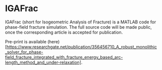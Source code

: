 # IGAFrac
IGAFrac (short for Isogeometric Analysis of Fracture) is a MATLAB code for phase-field fracture simulation. The full source code will be made public, once the corresponding article is accepted for publication.

Pre-print is available (here)[https://www.researchgate.net/publication/356456710_A_robust_monolithic_solver_for_phase-field_fracture_integrated_with_fracture_energy_based_arc-length_method_and_under-relaxation].
